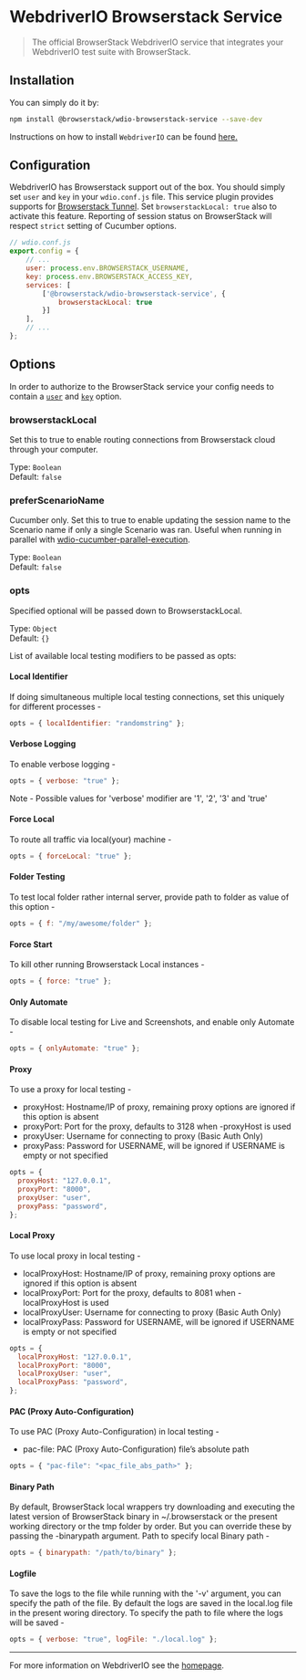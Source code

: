 # WebdriverIO Browserstack Service

> The official BrowserStack WebdriverIO service that integrates your WebdriverIO test suite with BrowserStack.

## Installation

You can simply do it by:

```sh
npm install @browserstack/wdio-browserstack-service --save-dev
```

Instructions on how to install `WebdriverIO` can be found [here.](https://webdriver.io/docs/gettingstarted)

## Configuration

WebdriverIO has Browserstack support out of the box. You should simply set `user` and `key` in your `wdio.conf.js` file. This service plugin provides supports for [Browserstack Tunnel](https://www.browserstack.com/automate/node#setting-local-tunnel). Set `browserstackLocal: true` also to activate this feature.
Reporting of session status on BrowserStack will respect `strict` setting of Cucumber options.

```js
// wdio.conf.js
export.config = {
    // ...
    user: process.env.BROWSERSTACK_USERNAME,
    key: process.env.BROWSERSTACK_ACCESS_KEY,
    services: [
        ['@browserstack/wdio-browserstack-service', {
            browserstackLocal: true
        }]
    ],
    // ...
};
```

## Options

In order to authorize to the BrowserStack service your config needs to contain a [`user`](https://webdriver.io/docs/options#user) and [`key`](https://webdriver.io/docs/options#key) option.

### browserstackLocal

Set this to true to enable routing connections from Browserstack cloud through your computer.

Type: `Boolean`<br />
Default: `false`

### preferScenarioName

Cucumber only. Set this to true to enable updating the session name to the Scenario name if only a single Scenario was ran. Useful when running in parallel with [wdio-cucumber-parallel-execution](https://github.com/SimitTomar/wdio-cucumber-parallel-execution).

Type: `Boolean`<br />
Default: `false`

### opts

Specified optional will be passed down to BrowserstackLocal.

Type: `Object`<br />
Default: `{}`

List of available local testing modifiers to be passed as opts:

#### Local Identifier

If doing simultaneous multiple local testing connections, set this uniquely for different processes -

```js
opts = { localIdentifier: "randomstring" };
```

#### Verbose Logging

To enable verbose logging -

```js
opts = { verbose: "true" };
```

Note - Possible values for 'verbose' modifier are '1', '2', '3' and 'true'

#### Force Local

To route all traffic via local(your) machine -

```js
opts = { forceLocal: "true" };
```

#### Folder Testing

To test local folder rather internal server, provide path to folder as value of this option -

```js
opts = { f: "/my/awesome/folder" };
```

#### Force Start

To kill other running Browserstack Local instances -

```js
opts = { force: "true" };
```

#### Only Automate

To disable local testing for Live and Screenshots, and enable only Automate -

```js
opts = { onlyAutomate: "true" };
```

#### Proxy

To use a proxy for local testing -

- proxyHost: Hostname/IP of proxy, remaining proxy options are ignored if this option is absent
- proxyPort: Port for the proxy, defaults to 3128 when -proxyHost is used
- proxyUser: Username for connecting to proxy (Basic Auth Only)
- proxyPass: Password for USERNAME, will be ignored if USERNAME is empty or not specified

```js
opts = {
  proxyHost: "127.0.0.1",
  proxyPort: "8000",
  proxyUser: "user",
  proxyPass: "password",
};
```

#### Local Proxy

To use local proxy in local testing -

- localProxyHost: Hostname/IP of proxy, remaining proxy options are ignored if this option is absent
- localProxyPort: Port for the proxy, defaults to 8081 when -localProxyHost is used
- localProxyUser: Username for connecting to proxy (Basic Auth Only)
- localProxyPass: Password for USERNAME, will be ignored if USERNAME is empty or not specified

```js
opts = {
  localProxyHost: "127.0.0.1",
  localProxyPort: "8000",
  localProxyUser: "user",
  localProxyPass: "password",
};
```

#### PAC (Proxy Auto-Configuration)

To use PAC (Proxy Auto-Configuration) in local testing -

- pac-file: PAC (Proxy Auto-Configuration) file’s absolute path

```js
opts = { "pac-file": "<pac_file_abs_path>" };
```

#### Binary Path

By default, BrowserStack local wrappers try downloading and executing the latest version of BrowserStack binary in ~/.browserstack or the present working directory or the tmp folder by order. But you can override these by passing the -binarypath argument.
Path to specify local Binary path -

```js
opts = { binarypath: "/path/to/binary" };
```

#### Logfile

To save the logs to the file while running with the '-v' argument, you can specify the path of the file. By default the logs are saved in the local.log file in the present woring directory.
To specify the path to file where the logs will be saved -

```js
opts = { verbose: "true", logFile: "./local.log" };
```

---

For more information on WebdriverIO see the [homepage](https://webdriver.io).
